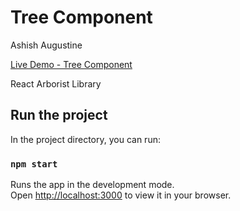 # Tree Component

Ashish Augustine

 [Live Demo - Tree Component](https://main--startling-valkyrie-3d25d7.netlify.app/)     


React Arborist Library



## Run the project

In the project directory, you can run:

### `npm start`

Runs the app in the development mode.\
Open [http://localhost:3000](http://localhost:3000) to view it in your browser.
 

